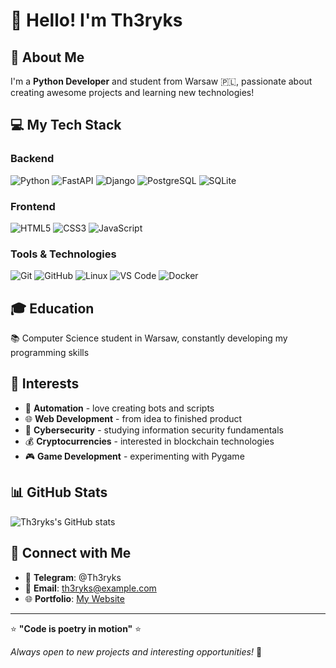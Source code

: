 # 👋 Hello! I'm Th3ryks

## 🚀 About Me
I'm a **Python Developer** and student from Warsaw 🇵🇱, passionate about creating awesome projects and learning new technologies!

## 💻 My Tech Stack

### Backend
![Python](https://img.shields.io/badge/Python-3776AB?style=for-the-badge&logo=python&logoColor=white)
![FastAPI](https://img.shields.io/badge/FastAPI-005571?style=for-the-badge&logo=fastapi)
![Django](https://img.shields.io/badge/Django-092E20?style=for-the-badge&logo=django&logoColor=white)
![PostgreSQL](https://img.shields.io/badge/PostgreSQL-316192?style=for-the-badge&logo=postgresql&logoColor=white)
![SQLite](https://img.shields.io/badge/SQLite-07405E?style=for-the-badge&logo=sqlite&logoColor=white)

### Frontend
![HTML5](https://img.shields.io/badge/HTML5-E34F26?style=for-the-badge&logo=html5&logoColor=white)
![CSS3](https://img.shields.io/badge/CSS3-1572B6?style=for-the-badge&logo=css3&logoColor=white)
![JavaScript](https://img.shields.io/badge/JavaScript-F7DF1E?style=for-the-badge&logo=javascript&logoColor=black)

### Tools & Technologies
![Git](https://img.shields.io/badge/Git-F05032?style=for-the-badge&logo=git&logoColor=white)
![GitHub](https://img.shields.io/badge/GitHub-100000?style=for-the-badge&logo=github&logoColor=white)
![Linux](https://img.shields.io/badge/Linux-FCC624?style=for-the-badge&logo=linux&logoColor=black)
![VS Code](https://img.shields.io/badge/VS_Code-007ACC?style=for-the-badge&logo=visual-studio-code&logoColor=white)
![Docker](https://img.shields.io/badge/Docker-2496ED?style=for-the-badge&logo=docker&logoColor=white)

## 🎓 Education
📚 Computer Science student in Warsaw, constantly developing my programming skills

## 🌟 Interests
- 🤖 **Automation** - love creating bots and scripts
- 🌐 **Web Development** - from idea to finished product
- 🔐 **Cybersecurity** - studying information security fundamentals
- 💰 **Cryptocurrencies** - interested in blockchain technologies
- 🎮 **Game Development** - experimenting with Pygame

## 📊 GitHub Stats
![Th3ryks's GitHub stats](https://github-readme-stats.vercel.app/api?username=Th3ryks&show_icons=true&theme=dark)

## 🤝 Connect with Me
- 💬 **Telegram**: @Th3ryks
- 📧 **Email**: th3ryks@example.com
- 🌐 **Portfolio**: [My Website](https://th3ryks.github.io)

---
⭐ **"Code is poetry in motion"** ⭐

*Always open to new projects and interesting opportunities!* 🚀